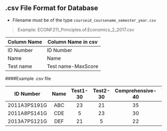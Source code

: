 ## .csv File Format for Database

- Filename must be of the type `courseid_coursename_semester_year.csv`
> Example: ECONF211_Principles.of.Economics_2_2017.csv 

Column Name | Column Name in csv
------------|-------------------
ID Number|ID Number
Name|Name
Test name|Test name-MaxScore

####Example .csv file

|ID Number | Name | Test1-30 | Test2-30 | Comprehensive-40 | Total-100
|------------|:---------------:|:------:|:-----:|:---------:|:----------:|
|2011A3PS191G|ABC|23|21|35|79|
|2011A8PS141G|CDE|5|23|30|58|
|2013A7PS121G|DEF|21|5|22|48|

